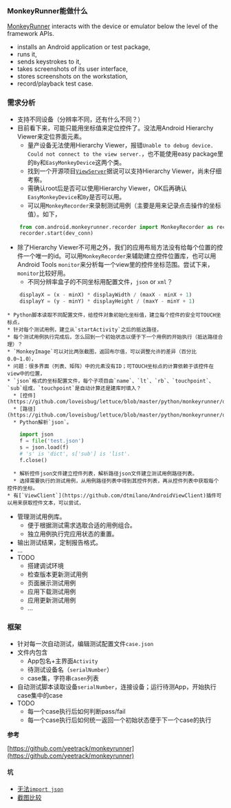 ### MonkeyRunner能做什么

[MonkeyRunner](http://developer.android.com/tools/help/monkeyrunner_concepts.html) interacts with the device or emulator below the level of the framework APIs.

* installs an Android application or test package,
* runs it,
* sends keystrokes to it,
* takes screenshots of its user interface,
* stores screenshots on the workstation,
* record/playback test case.

### 需求分析

* 支持不同设备（分辨率不同，还有什么不同？）
* 目前看下来，可能只能用坐标值来定位控件了。没法用Android Hierarchy Viewer来定位界面元素。
  * 量产设备无法使用Hierarchy Viewer，报错`Unable to debug device. Could not connect to the view server.`，也不能使用easy package里的`By`和`EasyMonkeyDevice`这两个类。
  * 找到一个开源项目[`ViewServer`](https://github.com/romainguy/ViewServer)据说可以支持Hierarchy Viewer，尚未仔细考察。
  * 需确认root后是否可以使用Hierarchy Viewer，OK后再确认`EasyMonkeyDevice`和`By`是否可以用。
  * 可以用`MonkeyRecorder`来录制测试用例（主要是用来记录点击操作的坐标值）。如下，

```python
    from com.android.monkeyrunner.recorder import MonkeyRecorder as recorder  
    recorder.start(dev_conn)
```
  * 除了Hierarchy Viewer不可用之外，我们的应用布局方法没有给每个位置的控件一个唯一的id。可以用`MonkeyRecorder`来辅助建立控件位置库，也可以用Android Tools `monitor`来分析每一个view里的控件坐标范围。尝试下来，`monitor`比较好用。
    * 不同分辨率盒子的不同坐标用配置文件，`json` or `xml`？

```python
    displayX = (x - minX) * displayWidth / (maxX - minX + 1)
    displayY = (y - minY) * displayHeight / (maxY - minY + 1)
```
    * Python脚本读取不同配置文件，给控件对象初始化坐标值，建立每个控件的安全可TOUCH坐标点，
    * 针对每个测试用例，建立从`startActivity`之后的抵达路径，
    * 每个测试用例执行完成后，怎么回到一个初始状态以便于下一个用例的开始执行（抵达路径合理）？
    * `MonkeyImage`可以对比两张截图，返回布尔值，可以调整允许的差异（百分比0.0~1.0），
    * 问题：很多界面（列表、矩阵）中的元素没有ID；可TOUCH坐标点的计算依赖于该控件在view中的位置，
    * `json`格式的坐标配置文件，每个子项目由`name`、`lt`、`rb`、`touchpoint`、`sub`组成，`touchpoint`是自动计算还是建库时填入？
      * [控件](https://github.com/loveisbug/lettuce/blob/master/python/monkeyrunner/democode/mi2.json)
      * [路径](https://github.com/loveisbug/lettuce/blob/master/python/monkeyrunner/democode/path.json)
      * Python解析`json`。

```python
    import json
    f = file('test.json')
    s = json.load(f)
    # 's' is 'dict', s['sub'] is 'list'.
    f.close()
```
      * 解析控件json文件建立控件列表，解析路径json文件建立测试用例路径列表。
      * 选择需要执行的测试用例，从用例路径列表中得到其控件列表，再从控件列表中获取每个控件的坐标。
    * 有[`ViewClient`](https://github.com/dtmilano/AndroidViewClient)插件可以用来获取控件文本，可以尝试，
    
* 管理测试用例库。
  * 便于根据测试需求选取合适的用例组合。
  * 独立用例执行完应用状态的重置。
* 输出测试结果，定制报告格式。
* ...
* TODO
  * 搭建调试环境
  * 检查版本更新测试用例
  * 页面展示测试用例
  * 应用下载测试用例
  * 应用更新测试用例
  * ...
  
### 框架

* 针对每一次自动测试，编辑测试配置文件`case.json`
* 文件内包含
  * App包名+主界面`Activity`
  * 待测试设备名（`serialNumber`）
  * case集，字符串`casen`列表
* 自动测试脚本读取设备`serialNumber`，连接设备；运行待测App，开始执行case集中的case
* TODO
  * 每一个case执行后如何判断pass/fail
  * 每一个case执行后如何统一返回一个初始状态便于下一个case的执行

**参考**

[https://github.com/yeetrack/monkeyrunner](https://github.com/yeetrack/monkeyrunner)

#### 坑

* [无法`import json`](https://github.com/loveisbug/lettuce/blob/master/wiki/testing/mr_json.md)
* [截图比较](https://github.com/loveisbug/lettuce/blob/master/wiki/testing/mr_image.md)